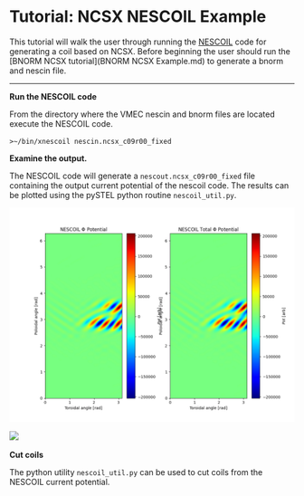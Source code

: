 Tutorial: NCSX NESCOIL Example
=============================================

This tutorial will walk the user through running the [NESCOIL](NESCOIL.nd) code for
generating a coil based on NCSX. Before beginning the user should run the
[BNORM NCSX tutorial](BNORM NCSX Example.md) to generate a bnorm and
nescin file.

------------------------------------------------------------------------

**Run the NESCOIL code**

From the directory where the VMEC nescin and bnorm files are located 
execute the NESCOIL code.

```
>~/bin/xnescoil nescin.ncsx_c09r00_fixed
```

**Examine the output.**

The NESCOIL code will generate a `nescout.ncsx_c09r00_fixed` file containing
the output current potential of the nescoil code. The results can be plotted
using the pySTEL python routine `nescoil_util.py`.

![](images/nescout_ncsx_c09r00.png)

![](images/nescout_3d_ncsx_c09r00.png)

**Cut coils**

The python utility `nescoil_util.py` can be used to cut coils from the
NESCOIL current potential.
